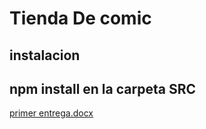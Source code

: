 # Tienda De comic

## instalacion 

##  npm install en la carpeta SRC

[primer entrega.docx](https://github.com/user-attachments/files/16186490/primer.entrega.docx)
